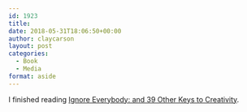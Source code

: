 ```yaml
---
id: 1923
title: 
date: 2018-05-31T18:06:50+00:00
author: claycarson
layout: post
categories: 
  - Book
  - Media
format: aside
---
```

I finished reading [Ignore Everybody: and 39 Other Keys to Creativity](https://www.amazon.com/Ignore-Everybody-Other-Keys-Creativity/dp/159184259X).<!--more-->
